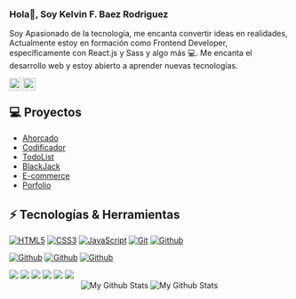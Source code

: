 ### Hola👋, Soy Kelvin F. Baez Rodriguez  
                                                         
Soy Apasionado de la tecnología, me encanta convertir ideas en realidades, Actualmente estoy en formación como Frontend Developer, específicamente con React.js y Sass y algo más 💻. Me encanta el desarrollo web y estoy abierto a aprender nuevas tecnologías.


<a href="https://www.linkedin.com/in/kelvin-f-baez-rodriguez-a972591b9/">
  <img align="left" alt="Kelvin's LinkdeIn" width="22px" src="https://cdn-icons-png.flaticon.com/512/145/145807.png" />
</a>
<a href="https://t.me/KelvinFBR">
  <img align="left" alt="Kelvin's LinkdeIn" width="22px" src="https://cdn-icons-png.flaticon.com/512/2111/2111646.png" />
</a>

</br>     

<!-- <div aling="center">
  <img aling="center" alt="GIF" src="https://i.pinimg.com/originals/e4/26/70/e426702edf874b181aced1e2fa5c6cde.gif" />
</div> -->

<!--   <img aling="center" alt="GIF" src="https://i.pinimg.com/originals/e4/26/70/e426702edf874b181aced1e2fa5c6cde.gif" /> -->


## 💻 Proyectos   

* [Ahorcado](https://kelvinfbr.github.io/Ahorcado/)
* [Codificador](https://kelvinfbr.github.io/Encriptador/)
* [TodoList](https://kelvinfbr.github.io/TodoList/)
* [BlackJack](https://kelvinfbr.github.io/BlackJack/)
* [E-commerce](https://kelvinfbr.github.io/E-commerce-AluraGreek/index.html)
* [Porfolio](https://kelvin-f-baez-rodriguez-frontend-dev.netlify.app/)

## ⚡ Tecnologías & Herramientas

[![HTML5](https://img.shields.io/badge/HTML5-E34F26?style=for-the-badge&logo=html5&logoColor=white&labelColor=101010)]()
[![CSS3](https://img.shields.io/badge/CSS3-1572B6?style=for-the-badge&logo=css3&logoColor=white&labelColor=101010)]()
[![JavaScript](https://img.shields.io/badge/JavaScript-F7DF1E?style=for-the-badge&logo=javascript&logoColor=white&labelColor=101010)]()
[![Git](https://img.shields.io/badge/Git-b32c07?style=for-the-badge&logo=git&logoColor=white&labelColor=101010)]()
[![Github](https://img.shields.io/badge/Github-5f5f5f?style=for-the-badge&logo=github&logoColor=white&labelColor=101010)]()



[![Github](https://img.shields.io/badge/Tailwindcss-0EA5E9?style=for-the-badge&logo=github&logoColor=white&labelColor=101010)]()
[![Github](https://img.shields.io/badge/Postgresql-1572B6?style=for-the-badge&logo=github&logoColor=white&labelColor=101010)]()
[![Github](https://img.shields.io/badge/Python-1572B6?style=for-the-badge&logo=github&logoColor=white&labelColor=101010)]()
<!-- [![Github](https://img.shields.io/badge/Github-5f5f5f?style=for-the-badge&logo=github&logoColor=white&labelColor=101010)]()
[![Github](https://img.shields.io/badge/Github-5f5f5f?style=for-the-badge&logo=github&logoColor=white&labelColor=101010)]()
[![Github](https://img.shields.io/badge/Github-5f5f5f?style=for-the-badge&logo=github&logoColor=white&labelColor=101010)]() -->






<img src="https://img.shields.io/badge/-tailwindcss-0EA5E9?style=flat&logo=tailwindcss&logoColor=white">
<img src="https://img.shields.io/badge/-Postgresql-1572B6?style=flat&logo=postgresql&logoColor=FFFFFF">
<img src="https://img.shields.io/badge/-python-1572B6?style=flat&logo=python&logoColor=FFFFFF">
<img src="http://img.shields.io/badge/-Git-F1502F?style=flat&logo=git&logoColor=FFFFFF">
<img src="http://img.shields.io/badge/-Github-000000?style=flat&logo=github&logoColor=FFFFFF">
<img src="http://img.shields.io/badge/-VS%20Code-007ACC?style=flat&logo=visual%20studio%20code&logoColor=white">

<div align='center'>
  <img  src="https://github-readme-stats.vercel.app/api/top-langs/?username=KelvinFBR&layout=compact&theme=dark&count_private=true" alt="My Github Stats">
  
  <img  src="https://github-readme-stats.vercel.app/api?username=KelvinFBR&&show_icons=true&theme=dark&count_private=True&include_all_commits=True" alt="My Github Stats">
<div/> 


 <!-- <img align='center' alt="GIF" src="https://i.pinimg.com/originals/e4/26/70/e426702edf874b181aced1e2fa5c6cde.gif" /> -->
   
 <!-- https://github-readme-stats.vercel.app/api/top-langs/?username=KelvinFBR&layout=compact&theme=dark&count_private=true -->
  
  
<!-- 
<div align='center'>
  <img align="right" alt="GIF" src="https://media.giphy.com/media/836HiJc7pgzy8iNXCn/giphy.gif" />
<div/>  -->





<!-- 
<div align='center'>
  <img align="right" alt="GIF" src="https://media.giphy.com/media/836HiJc7pgzy8iNXCn/giphy.gif" />
<div/> -->
  










 
<!-- 
# Contactame

  <a href="https://www.linkedin.com/in/satyam-goyal26/">
    <img align="left" alt="Satyam Goyal | Linkedin" width="24px" src="https://github.com/SatYu26/SatYu26/blob/master/Assets/Linkedin.svg" />
  </a> &nbsp;&nbsp;
  <a href="https://twitter.com/SatYug26">
    <img align="left" alt="Satyam Goyal | Twitter" width="26px" src="https://github.com/SatYu26/SatYu26/blob/master/Assets/Twitter.svg" />
  </a> &nbsp;&nbsp;
  <a href="https://www.instagram.com/satyu.26/">
    <img align="left" alt="Satyam Goyal | Instagram" width="24px" src="https://github.com/SatYu26/SatYu26/blob/master/Assets/Instagram.svg" />
  </a> &nbsp;&nbsp;
  <a href="mailto:goyalsatyam8@gmail.com">
    <img align="left" alt="Satyam Goyal | Gmail" width="26px" src="https://github.com/SatYu26/SatYu26/blob/master/Assets/Gmail.svg" />
  </a>
 -->



<!-- contact git -->
<!-- <img src="https://github.com/SatYu26/SatYu26/blob/master/Assets/Handshake.gif" height="32px"> -->






<!-- futuros -->

<!-- gifs -->
<!-- <img align="right" alt="GIF" src="https://media.giphy.com/media/836HiJc7pgzy8iNXCn/giphy.gif" /> -->


<!-- <img src="https://img.shields.io/badge/-Sass-cc6699?style=flat&logo=sass&logoColor=ffffff"> -->
<!-- <img src="https://img.shields.io/badge/-React-000000?style=flat&logo=react&logoColor=00c8ff"> -->
<!--
**KelvinFBR/KelvinFBR** is a ✨ _special_ ✨ repository because its `README.md` (this file) appears on your GitHub profile.

Here are some ideas to get you started:

- 🔭 I’m currently working on ...
- 🌱 I’m currently learning ...
- 👯 I’m looking to collaborate on ...
- 🤔 I’m looking for help with ...
- 💬 Ask me about ...
- 📫 How to reach me: ...
- 😄 Pronouns: ...
- ⚡ Fun fact: ...
-->
